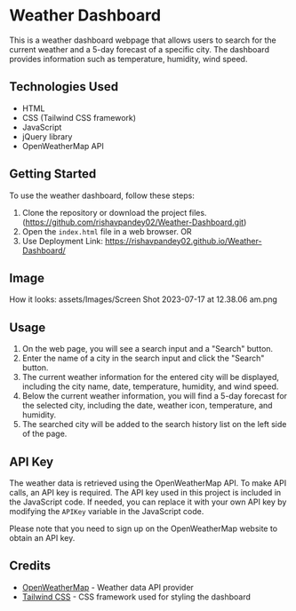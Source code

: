 # Weather Dashboard

This is a weather dashboard webpage that allows users to search for the current weather and a 5-day forecast of a specific city. The dashboard provides information such as temperature, humidity, wind speed.

## Technologies Used

- HTML
- CSS (Tailwind CSS framework)
- JavaScript
- jQuery library
- OpenWeatherMap API

## Getting Started

To use the weather dashboard, follow these steps:

1. Clone the repository or download the project files. (https://github.com/rishavpandey02/Weather-Dashboard.git)
2. Open the `index.html` file in a web browser.
  OR
1. Use Deployment Link: https://rishavpandey02.github.io/Weather-Dashboard/

## Image
How it looks: assets/Images/Screen Shot 2023-07-17 at 12.38.06 am.png

## Usage

1. On the web page, you will see a search input and a "Search" button.
2. Enter the name of a city in the search input and click the "Search" button.
3. The current weather information for the entered city will be displayed, including the city name, date, temperature, humidity, and wind speed.
4. Below the current weather information, you will find a 5-day forecast for the selected city, including the date, weather icon, temperature, and humidity.
5. The searched city will be added to the search history list on the left side of the page.

## API Key

The weather data is retrieved using the OpenWeatherMap API. To make API calls, an API key is required. The API key used in this project is included in the JavaScript code. If needed, you can replace it with your own API key by modifying the `APIKey` variable in the JavaScript code.


Please note that you need to sign up on the OpenWeatherMap website to obtain an API key.

## Credits

- [OpenWeatherMap](https://openweathermap.org) - Weather data API provider
- [Tailwind CSS](https://tailwindcss.com) - CSS framework used for styling the dashboard

